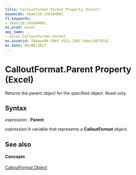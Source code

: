 ```yaml
---
title: CalloutFormat.Parent Property (Excel)
keywords: vbaxl10.chm104001
f1_keywords:
- vbaxl10.chm104001
ms.prod: excel
api_name:
- Excel.CalloutFormat.Parent
ms.assetid: 28daee90-306f-3311-236f-69ecc8679342
ms.date: 06/08/2017
---
```



# CalloutFormat.Parent Property (Excel)

Returns the parent object for the specified object. Read-only.


## Syntax

 _expression_ . **Parent**

 _expression_ A variable that represents a **CalloutFormat** object.


## See also


#### Concepts


[CalloutFormat Object](calloutformat-object-excel.md)

